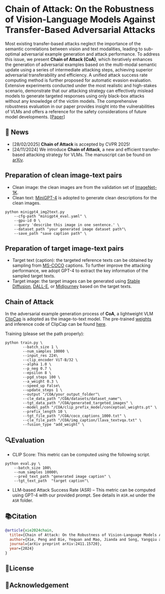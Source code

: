 # Chain of Attack: On the Robustness of Vision-Language Models Against Transfer-Based Adversarial Attacks

Most existing transfer-based attacks neglect the importance of the semantic correlations between vision and text modalities, leading to sub-optimal adversarial example generation and attack performance. To address this issue, we present **Chain of Attack (CoA)**, which iteratively enhances the generation of adversarial examples based on the multi-modal semantic update using a series of intermediate attacking steps, achieving superior adversarial transferability and efficiency. A unified attack success rate computing method is further proposed for automatic evasion evaluation. Extensive experiments conducted under the most realistic and high-stakes scenario, demonstrate that our attacking strategy can effectively mislead models to generate targeted responses using only black-box attacks without any knowledge of the victim models. The comprehensive robustness evaluation in our paper provides insight into the vulnerabilities of VLMs and offers a reference for the safety considerations of future model developments. [[Paper](https://arxiv.org/pdf/2411.15720)]


## 🚀 News
- [28/02/2025] **Chain of Attack** is accepted by CVPR 2025!
- [24/11/2024] We introduce **Chain of Attack**, a new and efficient transfer-based attacking strategy for VLMs. The manuscript can be found on [arXiv](https://arxiv.org/pdf/2411.15720).

## Preparation of clean image-text pairs
- Clean image: the clean images are from the validation set of [ImageNet-1K](https://www.image-net.org/).
- Clean text: [MiniGPT-4](https://github.com/Vision-CAIR/MiniGPT-4) is adopted to generate clean descriptions for the clean images.
```
python minigpt4_img2text.py
    --cfg-path "minigpt4_eval.yaml" \
    --gpu-id 0 \
    --query 'describe this image in one sentence.' \
    --dataset_path "your generated image dataset path"\
    --save_path "save caption path" \
```


## Preparation of target image-text pairs
- Target text (caption): the targeted reference texts can be obtained by sampling from [MS-COCO](https://cocodataset.org/) captions. To further improve the attacking performance, we adopt GPT-4 to extract the key information of the sampled target texts.
- Target image: the target images can be generated using [Stable Diffusion](https://github.com/CompVis/stable-diffusion), [DALL-E](https://arxiv.org/pdf/2102.12092), or [Midjourney](https://www.midjourney.com/) based on the target texts.

## Chain of Attack
In the adversarial example generation process of **CoA**, a lightweight VLM [ClipCap](https://arxiv.org/pdf/2111.09734) is adopted as the image-to-text model. The pre-trained [weights](https://drive.google.com/file/d/14pXWwB4Zm82rsDdvbGguLfx9F8aM7ovT/view?usp=sharing) and inference code of ClipCap can be found [here](https://github.com/rmokady/CLIP_prefix_caption).

Training (please set the path properly):
```
python train.py \
        --batch_size 1 \
        --num_samples 10000 \
        --input_res 224\
        --clip_encoder ViT-B/32 \
        --alpha 1.0 \
        --p_neg 0.7 \
        --epsilon 8 \
        --pgd_steps 100 \
        --a_weight 0.3 \
        --speed_up False\
        --update_steps 1 \
        --output "/COA/your_output_folder"\
        --cle_data_path "/COA/datasets/dataset_name"\
        --tgt_data_path "/COA/generated_targeted_images" \
        --model_path "/COA/clip_prefix_model/conceptual_weights.pt" \
        --prefix_length 10 \
        --tgt_file_path "/COA/coco_captions_1000.txt" \
        --cle_file_path "/COA/img_caption/llava_textvqa.txt" \
        --fusion_type "add_weight" \
```

## 🔍Evaluation

- CLIP Score: This metric can be computed using the following script.
```
python eval.py \
    --batch_size 100\
    --num_samples 10000\
    --pred_text_path "generated image caption" \
    --tgt_text_path  "target caption"\
```
- LLM-based Attack Success Rate (ASR) – This metric can be computed using GPT-4 with our provided prompt. See details in `ASR.md` under the `ASR` folder.

  
## 📚Citation
```bibtex
@article{xie2024chain,
  title={Chain of Attack: On the Robustness of Vision-Language Models Against Transfer-Based Adversarial Attacks},
  author={Xie, Peng and Bie, Yequan and Mao, Jianda and Song, Yangqiu and Wang, Yang and Chen, Hao and Chen, Kani},
  journal={arXiv preprint arXiv:2411.15720},
  year={2024}
}
```

## 📄License

## 🙏Acknowledgement
